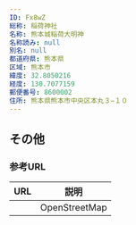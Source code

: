 ```yaml
---
ID: Fx8wZ
総称: 稲荷神社
名称: 熊本城稲荷大明神
名称読み: null
別名: null
都道府県: 熊本県
区域: 熊本市
緯度: 32.8050216
経度: 130.7077159
郵便番号: 8600002
住所: 熊本県熊本市中央区本丸３−１０
---
```


## その他

### 参考URL

| URL | 説明          |
| --- | ------------- |
|     | OpenStreetMap |
